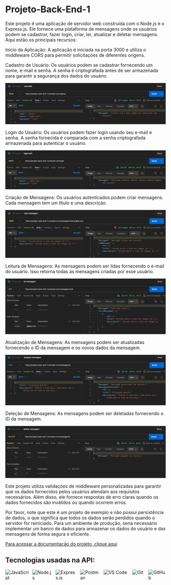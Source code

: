 # Projeto-Back-End-1

Este projeto é uma aplicação de servidor web construída com o Node.js e o Express.js. Ele fornece uma plataforma de mensagens onde os usuários podem se cadastrar, fazer login, criar, ler, atualizar e deletar mensagens. Aqui estão os principais recursos:

Início da Aplicação: A aplicação é iniciada na porta 3000 e utiliza o middleware CORS para permitir solicitações de diferentes origens.

Cadastro de Usuário: Os usuários podem se cadastrar fornecendo um nome, e-mail e senha. A senha é criptografada antes de ser armazenada para garantir a segurança dos dados do usuário.

<img src="./images/image.png" alt="cadastro">

Login do Usuário: Os usuários podem fazer login usando seu e-mail e senha. A senha fornecida é comparada com a senha criptografada armazenada para autenticar o usuário.

<img src="./images/image-1.png" alt="login">

Criação de Mensagens: Os usuários autenticados podem criar mensagens. Cada mensagem tem um título e uma descrição.

<img src="./images/image-2.png" alt="criar mensagem">

Leitura de Mensagens: As mensagens podem ser lidas fornecendo o e-mail do usuário. Isso retorna todas as mensagens criadas por esse usuário.

<img src="./images/image-4.png" alt="ler mensagem">

Atualização de Mensagens: As mensagens podem ser atualizadas fornecendo o ID da mensagem e os novos dados da mensagem.

<img src="./images/image-5.png" alt="Atualizar mensagem">

Deleção de Mensagens: As mensagens podem ser deletadas fornecendo o ID da mensagem.

<img src="./images/image-6.png" alt="deletar mensagem">

Este projeto utiliza validações de middleware personalizadas para garantir que os dados fornecidos pelos usuários atendam aos requisitos necessários. Além disso, ele fornece respostas de erro claras quando os dados fornecidos são inválidos ou quando ocorrem erros.

Por favor, note que este é um projeto de exemplo e não possui persistência de dados, o que significa que todos os dados serão perdidos quando o servidor for reiniciado. Para um ambiente de produção, seria necessário implementar um banco de dados para armazenar os dados do usuário e das mensagens de forma segura e eficiente.

[Para acessar a documentação do projeto, clique aqui](https://documenter.getpostman.com/view/34269147/2sA3BuW8vm)

## Tecnologias usadas na API:

<div style="display: flex; gap: 10px;">
  <img src="https://img.shields.io/badge/JavaScript-F7DF1E.svg?style=for-the-badge&logo=JavaScript&logoColor=black" style="width: 130px; height: 32px;" alt="JavaScript" title="JavaScript">

  <img src="https://img.shields.io/badge/Node.js-5FA04E.svg?style=for-the-badge&logo=nodedotjs&logoColor=white" style="width: 110px; height: 32px;" alt="Node.js" title="NodeJs"/>

  <img src="https://img.shields.io/badge/Express-000000.svg?style=for-the-badge&logo=Express&logoColor=white" style="width: 110px; height: 32px;" alt="Express.js" title="ExpressJs"/>

  <img src="https://img.shields.io/badge/Postman-FF6C37.svg?style=for-the-badge&logo=Postman&logoColor=white" style="width: 110px; height: 32px;" alt="Postman" title="Postman"/>

  <img src="https://img.shields.io/badge/VSCode-0078D4?style=for-the-badge&logo=visual%20studio%20code&logoColor=white" style="width: 140px; height: 32px;" alt="VS Code" title="VS Code"/>

  <img src="https://img.shields.io/badge/Git-F05032.svg?style=for-the-badge&logo=Git&logoColor=white" style="width: 70px; height: 32px;" alt="Git" title="Git"/>

  <img src="https://img.shields.io/badge/GitHub-181717.svg?style=for-the-badge&logo=GitHub&logoColor=white" style="width: 95px; height: 32px;" alt="GitHub" title="GitHub"/>
</div>
